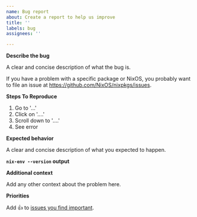 ```yaml
---
name: Bug report
about: Create a report to help us improve
title: ''
labels: bug
assignees: ''

---
```


**Describe the bug**

A clear and concise description of what the bug is.

If you have a problem with a specific package or NixOS,
you probably want to file an issue at https://github.com/NixOS/nixpkgs/issues. 

**Steps To Reproduce**

1. Go to '...'
2. Click on '....'
3. Scroll down to '....'
4. See error

**Expected behavior**

A clear and concise description of what you expected to happen.

**`nix-env --version` output**

**Additional context**

Add any other context about the problem here.

**Priorities**

Add :+1: to [issues you find important](https://github.com/NixOS/nix/issues?q=is%3Aissue+is%3Aopen+sort%3Areactions-%2B1-desc).
